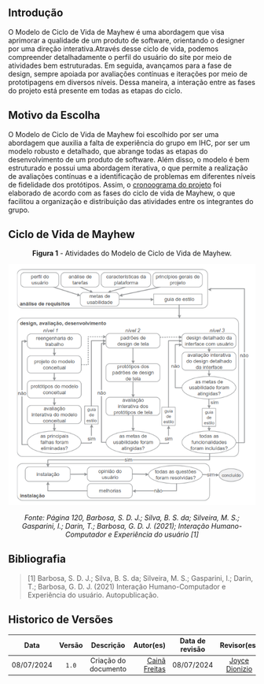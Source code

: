 ## Introdução

O Modelo de Ciclo de Vida de Mayhew é uma abordagem que visa aprimorar a qualidade de um produto de software, orientando o designer por uma direção interativa.Através desse ciclo de vida, podemos compreender detalhadamente o perfil do usuário do site por meio de atividades bem estruturadas. Em seguida, avançamos para a fase de design, sempre apoiada por avaliações contínuas e iterações por meio de prototipagens em diversos níveis. Dessa maneira, a interação entre as fases do projeto está presente em todas as etapas do ciclo.

## Motivo da Escolha

O Modelo de Ciclo de Vida de Mayhew foi escolhido por ser uma abordagem que auxilia a falta de experiência do grupo em IHC, por ser um modelo robusto e detalhado, que abrange todas as etapas do desenvolvimento de um produto de software. Além disso, o modelo é bem estruturado e possui uma abordagem iterativa, o que permite a realização de avaliações contínuas e a identificação de problemas em diferentes níveis de fidelidade dos protótipos. Assim, o [cronoograma do projeto](../planejamento/cronograma_planejado.md) foi elaborado de acordo com as fases do ciclo de vida de Mayhew, o que facilitou a organização e distribuição das atividades entre os integrantes do grupo.

## Ciclo de Vida de Mayhew

<center>

**Figura 1** - Atividades do Modelo de Ciclo de Vida de Mayhew.

<img src="https://raw.githubusercontent.com/Interacao-Humano-Computador/2024.1-Prefeitura-Lagoa-da-Prata/main/docs/assets/images/ciclo_mayhew.png" >

*Fonte: Página 120, Barbosa, S. D. J.; Silva, B. S. da; Silveira, M. S.; Gasparini, I.; Darin, T.; Barbosa, G. D. J. (2021); Interação Humano-Computador e Experiência do usuário [1]*

</center>

## Bibliografia

> [1] Barbosa, S. D. J.; Silva, B. S. da; Silveira, M. S.; Gasparini, I.; Darin, T.; Barbosa, G. D. J. (2021) Interação Humano-Computador e Experiência do usuário. Autopublicação.

## Historico de Versões

|    Data    | Versão |                                                                    Descrição                                                                     |                                     Autor(es) | Data de revisão |                 Revisor(es)                  |
| :--------: | :----: | :----------------------------------------------------------------------------------------------------------------------------------------------: | --------------------------------------------: | :-------------: | :------------------------------------------: |
| 08/07/2024 | `1.0`  | Criação do documento  | [Cainã Freitas](https://github.com/freitasc) |  08/07/2024    | [Joyce Dionizio](https://github.com/joycejdm) |